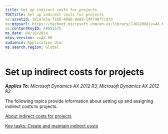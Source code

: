 ```yaml
---
title: Set up indirect costs for projects
TOCTitle: Set up indirect costs for projects
ms:assetid: 1e147e5a-f16b-4880-9a88-144798f7cd7d
ms:mtpsurl: https://technet.microsoft.com/en-us/library/JJ682088(v=AX.60)
ms:contentKeyID: 49655575
ms.date: 04/18/2014
mtps_version: v=AX.60
audience: Application User
ms.search.region: Global
---
```


# Set up indirect costs for projects 


_**Applies To:** Microsoft Dynamics AX 2012 R3, Microsoft Dynamics AX 2012 R2_

The following topics provide information about setting up and assigning indirect costs to projects.

[About indirect costs for projects](about-indirect-costs-for-projects.md)

[Key tasks: Create and maintain indirect costs](key-tasks-create-and-maintain-indirect-costs.md)

  


